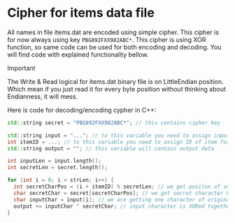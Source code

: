 # Cipher for items data file

All names in file items.dat are encoded using simple cipher. This cipher is for now always using key `PBG892FXX982ABC*`. This cipher is using XOR function, so same code can be used for both encoding and decoding. You will find code with explained functionality bellow.

> [!IMPORTANT]
> The Write & Read logical for items.dat binary file is on LittleEndian position. Which mean if you just read it for every byte position without thinking about Endianness, it will mess.

Here is code for decoding/encoding cypher in C++:
```CPP
std::string secret = "PBG892FXX982ABC*"; // this contains cipher key

std::string input = "..."; // to this variable you need to assign input data
int itemID = ...; // to this variable you need to assign ID of item for which you are encoding/decoding data
std::string output = ""; // this variable will contain output data

int inputLen = input.length();
int secretLen = secret.length();

for (int i = 0; i < strLen; i++) {
  int secretCharPos = (i + itemID) % secretLen; // we get positon of secret character by adding together position of orginal character and item ID, on top of this is applied modulo with value of length of secret text
  char secretChar = secret[secretCharPos]; // we get secret character based on position which we calculated
  char inputChar = input[i]; // we are getting one character of original data each time we execute this loop
  output += inputChar ^ secretChar; // input character is XORed together with character of secret text, which gives us final output character
}
```
